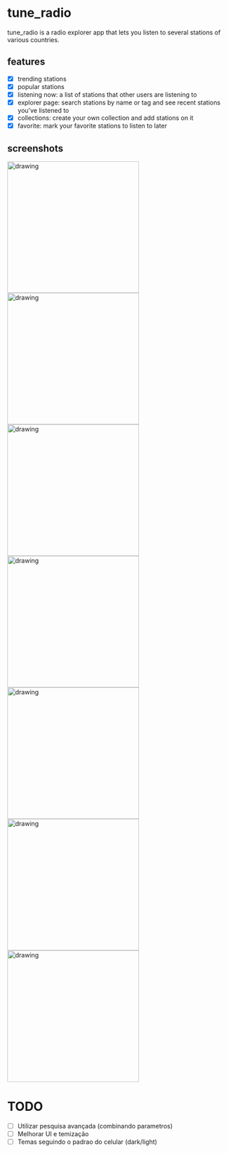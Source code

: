 # tune_radio

tune_radio is a radio explorer app that lets you listen to several stations of various countries.

## features

- [X] trending stations
- [X] popular stations
- [X] listening now: a list of stations that other users are listening to
- [X] explorer page: search stations by name or tag and see recent stations you've listened to
- [X] collections: create your own collection and add stations on it
- [X] favorite: mark your favorite stations to listen to later

## screenshots

<img src="images/Screenshot_1644258489.png" alt="drawing" width="300"/> <img src="images/Screenshot_1644258494.png" alt="drawing" width="300"/> <img src="images/Screenshot_1644264564.png" alt="drawing" width="300"/> <img src="images/Screenshot_1644264353.png" alt="drawing" width="300"/> <img src="images/Screenshot_1644264363.png" alt="drawing" width="300"/> <img src="images/Screenshot_1644264378.png" alt="drawing" width="300"/> <img src="images/Screenshot_1644264389.png" alt="drawing" width="300"/>

# TODO

- [ ] Utilizar pesquisa avançada (combinando parametros)
- [ ] Melhorar UI e temização
- [ ] Temas seguindo o padrao do celular (dark/light)
